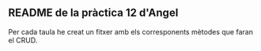 ## README de la pràctica 12 d'Angel

Per cada taula he creat un fitxer amb els corresponents mètodes que faran el CRUD.